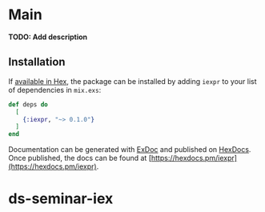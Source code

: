 # Main

**TODO: Add description**

## Installation

If [available in Hex](https://hex.pm/docs/publish), the package can be installed
by adding `iexpr` to your list of dependencies in `mix.exs`:

```elixir
def deps do
  [
    {:iexpr, "~> 0.1.0"}
  ]
end
```

Documentation can be generated with [ExDoc](https://github.com/elixir-lang/ex_doc)
and published on [HexDocs](https://hexdocs.pm). Once published, the docs can
be found at [https://hexdocs.pm/iexpr](https://hexdocs.pm/iexpr).

# ds-seminar-iex
